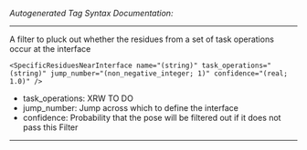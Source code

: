 _Autogenerated Tag Syntax Documentation:_

---
A filter to pluck out whether the residues from a set of task operations occur at the interface

```
<SpecificResiduesNearInterface name="(string)" task_operations="(string)" jump_number="(non_negative_integer; 1)" confidence="(real; 1.0)" />
```

-   task_operations: XRW TO DO
-   jump_number: Jump across which to define the interface
-   confidence: Probability that the pose will be filtered out if it does not pass this Filter

---

